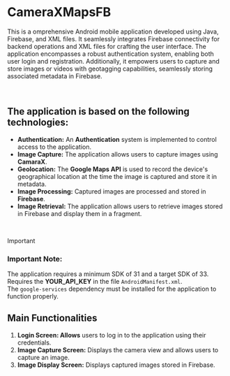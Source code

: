 # CameraXMapsFB
This is a omprehensive Android mobile application developed using Java, Firebase, and XML files. It seamlessly integrates Firebase connectivity for backend operations and XML files for crafting the user interface. The application encompasses a robust authentication system, enabling both user login and registration. Additionally, it empowers users to capture and store images or videos with geotagging capabilities, seamlessly storing associated metadata in Firebase.

<br>

## The application is based on the following technologies:

- **Authentication:** An **Authentication** system is implemented to control access to the application.
- **Image Capture:** The application allows users to capture images using **CamaraX**.
- **Geolocation:** The **Google Maps API** is used to record the device's geographical location at the time the image is captured and store it in metadata.
- **Image Processing:** Captured images are processed and stored in **Firebase**.
- **Image Retrieval:** The application allows users to retrieve images stored in Firebase and display them in a fragment.

<br>

> [!IMPORTANT]
> ### Important Note:
> The application requires a minimum SDK of 31 and a target SDK of 33.<br>
> Requires the **YOUR_API_KEY** in the file `AndroidManifest.xml`.<br>
> The `google-services` dependency must be installed for the application to function properly.

## Main Functionalities
1. **Login Screen: Allows** users to log in to the application using their credentials.
2. **Image Capture Screen:** Displays the camera view and allows users to capture an image.
3. **Image Display Screen:** Displays captured images stored in Firebase.
 
